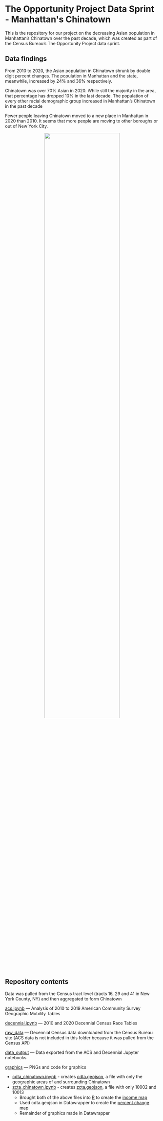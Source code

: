 # The Opportunity Project Data Sprint - Manhattan's Chinatown

This is the repository for our project on the decreasing Asian population in Manhattan’s Chinatown over the past decade, which was created as part of the Census Bureau’s The Opportunity Project data sprint. 

## Data findings
From 2010 to 2020, the Asian population in Chinatown shrunk by double digit percent changes. The population in Manhattan and the state, meanwhile, increased by 24% and 36% respectively.

Chinatown was over 70% Asian in 2020. While still the majority in the area, that percentage has dropped 10% in the last decade.
The population of every other racial demographic group increased in Manhattan’s Chinatown in the past decade

Fewer people leaving Chinatown moved to a new place in Manhattan in 2020 than 2010. It seems that more people are moving to other boroughs or out of New York City.

<p align="center">
<img src="https://user-images.githubusercontent.com/30391956/142343996-d5f56dfa-8c1e-4460-8dc4-fc60b6272fc3.png" width=70%>
</p>

## Repository contents
Data was pulled from the Census tract level (tracts 16, 29 and 41 in New York County, NY) and then aggregated to form Chinatown

[acs.ipynb](https://github.com/ilenapeng/census/blob/main/acs.ipynb) — Analysis of 2010 to 2019 American Community Survey Geographic Mobility Tables

[decennial.ipynb](https://github.com/ilenapeng/census/blob/main/decennial.ipynb) — 2010 and 2020 Decennial Census Race Tables

[raw_data](https://github.com/ilenapeng/census/tree/main/raw_data) — Decennial Census data downloaded from the Census Bureau site (ACS data is not included in this folder because it was pulled from the Census API)

[data_output](https://github.com/ilenapeng/census/tree/main/data_output) — Data exported from the ACS and Decennial Jupyter notebooks

[graphics](https://github.com/ilenapeng/census/tree/main/graphics) — PNGs and code for graphics
* [cdta_chinatown.ipynb](https://github.com/ilenapeng/census/blob/main/graphics/cdta_chinatown.ipynb) - creates [cdta.geojson](https://github.com/ilenapeng/census/blob/main/graphics/cdta.geojson), a file with only the geographic areas of and surrounding Chinatown
* [zcta_chinatown.ipynb](https://github.com/ilenapeng/census/blob/main/graphics/zcta_chinatown.ipynb) - creates [zcta.geojson](https://github.com/ilenapeng/census/blob/main/graphics/zcta_chinatown.geojson), a file with only 10002 and 10013
    * Brought both of the above files into [R](https://github.com/ilenapeng/census/blob/main/graphics/income-map.R) to create the [income map](https://github.com/ilenapeng/census/blob/main/graphics/income-map.R)
    * Used cdta.geojson in Datawrapper to create the [percent change map](https://github.com/ilenapeng/census/blob/main/graphics/pctchange-map.png)
    * Remainder of graphics made in Datawrapper
